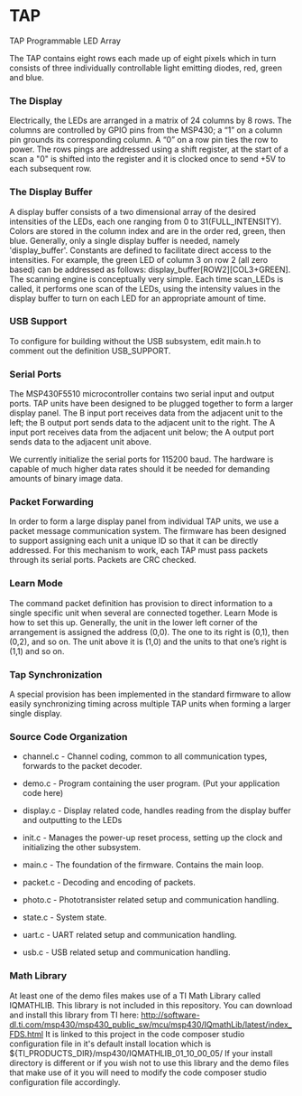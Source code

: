 # TAP
TAP Programmable LED Array

The TAP contains eight rows each made up of eight pixels which in turn consists of three individually controllable light emitting diodes, red, green and blue.

### The Display

Electrically, the LEDs are arranged in a matrix of 24 columns by 8 rows. The columns
are controlled by GPIO pins from the MSP430; a “1” on a column pin grounds its corresponding
column. A “0” on a row pin ties the row to power. The rows pings are addressed using a shift register,
at the start of a scan a "0" is shifted into the register and it is clocked once to send +5V to each subsequent row.

### The Display Buffer

A display buffer consists of a two dimensional array of the desired intensities of the LEDs, each one ranging from 0 to 31(FULL_INTENSITY). Colors are stored in the column index and are in the
order red, green, then blue. Generally, only a single display buffer is needed, namely
'display_buffer'. Constants are defined to facilitate direct access to the intensities. For
example, the green LED of column 3 on row 2 (all zero based) can be addressed as
follows: display_buffer[ROW2][COL3+GREEN].
The scanning engine is conceptually very simple. Each time scan_LEDs is called, it
performs one scan of the LEDs, using the intensity values in the display buffer to turn on
each LED for an appropriate amount of time.

### USB Support

To configure for building without the USB subsystem, edit main.h to comment out the
definition USB_SUPPORT.

### Serial Ports
The MSP430F5510 microcontroller contains two serial input and output ports.
TAP units have been designed to be plugged together to form a larger display panel. The
B input port receives data from the adjacent unit to the left; the B output port sends data
to the adjacent unit to the right. The A input port receives data from the adjacent unit
below; the A output port sends data to the adjacent unit above.

We currently initialize the serial ports for 115200 baud. The hardware is capable of
much higher data rates should it be needed for demanding amounts of binary image data.

### Packet Forwarding
In order to form a large display panel from individual TAP units, we use a packet message communication system. The firmware has
been designed to support assigning each unit a unique ID so that it can be directly
addressed. For this mechanism to work, each TAP must pass packets through its serial
ports. Packets are CRC checked.

### Learn Mode
The command packet definition has provision to direct information to a single specific
unit when several are connected together. Learn Mode is how to set this up.
Generally, the unit in the lower left corner of the arrangement is assigned the address
(0,0). The one to its right is (0,1), then (0,2), and so on. The unit above it is (1,0) and the
units to that one’s right is (1,1) and so on.

### Tap Synchronization
A special provision has been implemented in the standard firmware to allow easily
synchronizing timing across multiple TAP units when forming a larger single display.

### Source Code Organization

* channel.c - Channel coding, common to all communication types, forwards to the packet decoder.

* demo.c - Program containing the user program. (Put your application code here)

* display.c - Display related code, handles reading from the display buffer and outputting to the LEDs

* init.c - Manages the power-up reset process, setting up the clock and initializing the other subsystem.

* main.c - The foundation of the firmware. Contains the main loop.

* packet.c - Decoding and encoding of packets.

* photo.c - Phototransister related setup and communication handling.

* state.c - System state.

* uart.c - UART related setup and communication handling.

* usb.c - USB related setup and communication handling.

### Math Library
At least one of the demo files makes use of a TI Math Library called IQMATHLIB.
This library is not included in this repository.
You can download and install this library from TI here:
http://software-dl.ti.com/msp430/msp430_public_sw/mcu/msp430/IQmathLib/latest/index_FDS.html
It is linked to this project in the code composer studio configuration file in it's default install location which is ${TI_PRODUCTS_DIR}/msp430/IQMATHLIB_01_10_00_05/
If your install directory is different or if you wish not to use this library and the demo files that make use of it you will need to modify the code composer studio configuration file accordingly.
